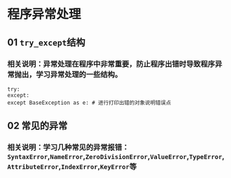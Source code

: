 # 程序异常处理
## 01 `try_except`结构
### 相关说明：异常处理在程序中非常重要，防止程序出错时导致程序异常抛出，学习异常处理的一些结构。
    try:
    except:
    except BaseException as e: # 进行打印出错的对象说明错误点
## 02 常见的异常
### 相关说明：学习几种常见的异常报错：`SyntaxError`,`NameError`,`ZeroDivisionError`,`ValueError`,`TypeError`,`AttributeError`,`IndexError`,`KeyError`等
